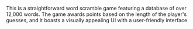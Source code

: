This is a straightforward word scramble game featuring a database of over 12,000 words. The game awards points based on the length of the player's guesses, and it boasts a visually appealing UI with a user-friendly interface
